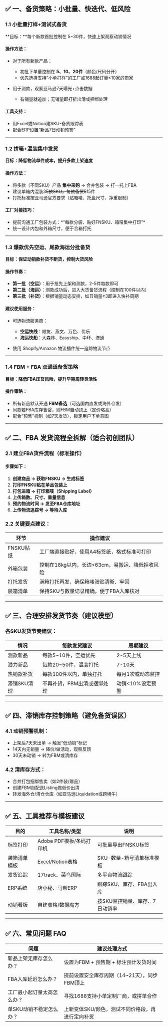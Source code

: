 ## ✅ 一、备货策略：小批量、快迭代、低风险

### 1.1 小批量打样+测试式备货

\*\*目标：\*\*每个新款首批控制在 5\~30件，快速上架观察动销情况

#### 操作方法：

* 对于所有新款产品：

  * 初批下单量控制在 **5、10、20件**（颜色/尺码分开）
  * 优先选择支持“小单打样”的工厂或1688起订量≤10家的商家
* 用于测款，观察亚马逊7天曝光+点击数据

  * 有销量就追加；无销量即打折出清或捆绑处理

#### 工具支持：

* 用Excel或Notion建SKU-备货跟踪表
* 配合ERP设置“新品7日动销预警”

---

### 1.2 拼箱+混装集中发货

**目标：降低物流单件成本，提升多款上架速度**

#### 操作方法：

* 将多款（不同SKU）产品 **集中采购** → 合并包装 → 打一托上FBA
* 建议单箱内混装3~~5款SKU，每款备货5~~15件
* 打托标准按亚马逊官方要求（贴箱唛、托盘尺寸、净重限制）

#### 工厂对接技巧：

* 提前沟通工厂包装方式：\*“每款分袋、贴好FNSKU、箱唛集中打印”\*
* 统一设计内包和外箱尺寸，便于合箱打托

---

### 1.3 爆款优先空运、尾款海运分批备货

**目标：保证动销款补货不断货，控制大货风险**

#### 操作节奏：

* **第一批（空运）**：用于抢先上架和测款，2-5件每款即可
* **第二批（海运）**：测款成功后，进入大货备货流程（控制在100件以内）
* **第三批（补货）**：根据销量动态安排，如日销量≥3即进入快补周期

#### 建议使用服务：

* 可选物流服务商：

  * **空运快线**：顺友、燕文、万色、优乐
  * **海运快船**：大森林、Easyship、中环、澳通
* 使用 Shopify/Amazon 物流插件统一追踪物流节点

---

### 1.4 FBM + FBA 双通道备货策略

**目标：降低FBA压货风险，提升早期周转灵活性**

#### 操作策略：

* 所有新品默认开通 **FBM备选**（可选国内直发或海外仓发）
* 同款若FBA库存售罄，则FBM自动顶上（定价略高）
* 配合“预售”机制（如7天发货），锁定用户下单意图

---

## ✅ 二、FBA 发货流程全拆解（适合初创团队）

### 2.1 建立FBA货件流程（标准操作）

#### 步骤如下：

1. **创建商品 → 获取FNSKU → 生成标签**
2. **打印FNSKU贴在单品包装上**
3. **打包进箱 → 打印箱唛（Shipping Label）**
4. **上传箱数、尺寸、重量信息**
5. **预约物流时间 → 发至FBA仓库地址**
6. **上传物流追踪号 → 等待入库**

### 2.2 关键要点建议：

| 环节      | 操作建议                         |
| ------- | ---------------------------- |
| FNSKU贴纸 | 工厂端直接贴好，使用A4标签纸，格式标准可打印      |
| 外箱包装    | 控制在18kg以内，长边<63cm，易搬运、降低拒收风险 |
| 打托发货    | 满箱打托再发，确保箱唛张贴清晰、牢固           |
| 装箱清单    | 保持SKU与数量记录精确，便于FBA入库核对       |

---

## ✅ 三、合理安排发货节奏（建议模型）

### 各SKU发货节奏建议：

| 情况      | 每款发货建议          | 周期建议       |
| ------- | --------------- | ---------- |
| 测款新品    | 每款5\~10件，空运优先   | 2-5天上线     |
| 潜力新品    | 每款20\~50件，混装打托  | 7-10天      |
| 热销款补货   | 每款100件以内，单独打托   | 每月1次或动态监控  |
| 滞销SKU清理 | 不再补货，FBM出清或捆绑处理 | 动销<10%设定预警 |

---

## ✅ 四、滞销库存控制策略（避免备货误区）

### 4.1 动销预警机制：

* 上架后7天未出单 → 触发“低动销”标记
* 14天内无销量 → 降价/做活动，观察反馈
* 30天未动销 → 转为FBM或清库存

### 4.2 清库存方式：

* 合并打包捆绑售卖（如2件装/赠品）
* 创建FBM自配送Listing做低价出清
* 转发海外仓/清仓仓库（如亚马逊Liquidation或跨境牛）

---

## ✅ 五、工具推荐与模板建议

| 目的     | 工具名称/类型           | 说明                |
| ------ | ----------------- | ----------------- |
| 标签打印   | Adobe PDF模板/条码打印机 | 可批量导出FNSKU标签      |
| 装箱清单模板 | Excel/Notion表格    | SKU-数量-箱号清单标准模板   |
| 发货追踪   | 17track、菜鸟国际      | 多平台物流跟踪           |
| ERP系统  | 店小秘、马帮ERP         | 跟踪SKU、库存、FBA出入库   |
| 动销看板   | 自建表格/数据魔方         | 按SKU监控销量、库存、7日动销率 |

---

## ✅ 六、常见问题 FAQ

| 问题            | 建议处理方式                      |
| ------------- | --------------------------- |
| 新品上架无库存怎么办？   | 设置为FBM + 预售期 + 标注预计发货时间     |
| FBA入库延迟怎么办？   | 提前设置安全库存周期（14\~21天），同步FBM顶上 |
| 工厂最小起订量太高怎么办？ | 寻找1688支持小单定制厂商，或拼单合作        |
| 单SKU动销不稳定怎么办？ | 上新变体SKU/颜色，测试不同价格段，再进行定向补货  |

